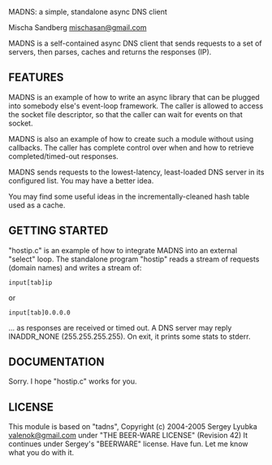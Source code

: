 MADNS: a simple, standalone async DNS client

Mischa Sandberg <mischasan@gmail.com>

MADNS is a self-contained async DNS client that sends requests to a set of servers, 
then parses, caches and returns the responses (IP).

FEATURES
--------

MADNS is an example of how to write an async library that can be plugged into somebody else's event-loop framework.
The caller is allowed to access the socket file descriptor, so that the caller can wait for events on that socket.

MADNS is also an example of how to create such a module without using callbacks. The caller has complete control over
when and how to retrieve completed/timed-out responses.

MADNS sends requests to the lowest-latency, least-loaded DNS server in its configured list. You may have a better idea.

You may find some useful ideas in the incrementally-cleaned hash table used as a cache.

GETTING STARTED
---------------

"hostip.c" is an example of how to integrate MADNS into an external "select" loop.
The standalone program "hostip" reads a stream of requests (domain names)
and writes a stream of:

    input[tab]ip 

or 

    input[tab]0.0.0.0

... as responses are received or timed out. 
A DNS server may reply INADDR_NONE (255.255.255.255).
On exit, it prints some stats to stderr.


DOCUMENTATION
-------------

Sorry. I hope "hostip.c" works for you.

LICENSE
-------

This module is based on "tadns", Copyright (c) 2004-2005 Sergey Lyubka <valenok@gmail.com> 
under "THE BEER-WARE LICENSE" (Revision 42)
It continues under Sergey's "BEERWARE" license. Have fun. Let me know what you do with it.
